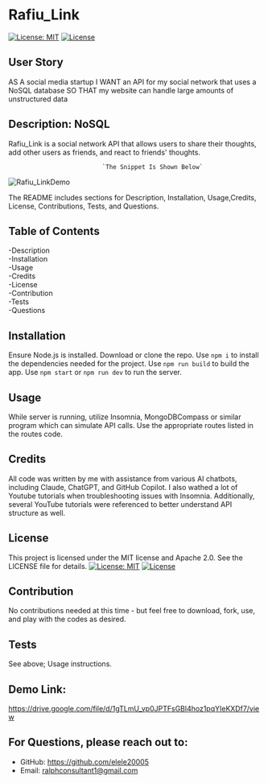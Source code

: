 # Rafiu_Link
[![License: MIT](https://img.shields.io/badge/License-MIT-yellow.svg)](https://opensource.org/licenses/MIT) 
[![License](https://img.shields.io/badge/License-Apache_2.0-blue.svg)](https://opensource.org/licenses/Apache-2.0) 

## User Story

AS A social media startup
I WANT an API for my social network that uses a NoSQL database
SO THAT my website can handle large amounts of unstructured data

## Description: NoSQL
Rafiu_Link is a social network API that allows users to share their thoughts, add other users as friends, and react to friends' thoughts.


                              `The Snippet Is Shown Below`
![Rafiu_LinkDemo](https://github.com/user-attachments/assets/ae421439-2e8c-4391-b1e8-2dc64f2808ad)






The README includes sections for Description, Installation, Usage,Credits, License, Contributions, Tests, and Questions.   


## Table of Contents

-Description     
-Installation      
-Usage     
-Credits    
-License         
-Contribution       
-Tests         
-Questions

## Installation
Ensure Node.js is installed. Download or clone the repo. Use `npm i` to install the dependencies needed for the project. Use `npm run build` to build the app. Use `npm start` or `npm run dev` to run the server.
 
## Usage
While server is running, utilize Insomnia, MongoDBCompass or similar program which can simulate API calls. Use the appropriate routes listed in the routes code.

## Credits
All code was written by me with assistance from various AI chatbots, including Claude, ChatGPT, and GitHub Copilot. I also wathed a lot of Youtube tutorials when troubleshooting issues with Insomnia. Additionally, several YouTube tutorials were referenced to better understand API structure as well. 

## License
This project is licensed under the MIT license and Apache 2.0. See the LICENSE file for details.
[![License: MIT](https://img.shields.io/badge/License-MIT-yellow.svg)](https://opensource.org/licenses/MIT)
[![License](https://img.shields.io/badge/License-Apache_2.0-blue.svg)](https://opensource.org/licenses/Apache-2.0)

## Contribution
No contributions needed at this time - but feel free to download, fork, use, and play with the codes as desired.

## Tests
See above; Usage instructions.

## Demo Link: 
https://drive.google.com/file/d/1gTLmU_vp0JPTFsGBl4hoz1pqYIeKXDf7/view 

## For Questions, please reach out to:
 
- GitHub: https://github.com/elele20005
- Email: ralphconsultant1@gmail.com 

